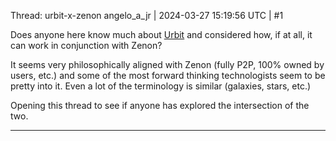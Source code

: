 Thread: urbit-x-zenon
angelo_a_jr | 2024-03-27 15:19:56 UTC | #1

Does anyone here know much about [Urbit](https://urbit.org/) and considered how, if at all, it can work in conjunction with Zenon?

It seems very philosophically aligned with Zenon (fully P2P, 100% owned by users, etc.) and some of the most forward thinking technologists seem to be pretty into it.  Even a lot of the terminology is similar (galaxies, stars, etc.)

Opening this thread to see if anyone has explored the intersection of the two.

-------------------------


